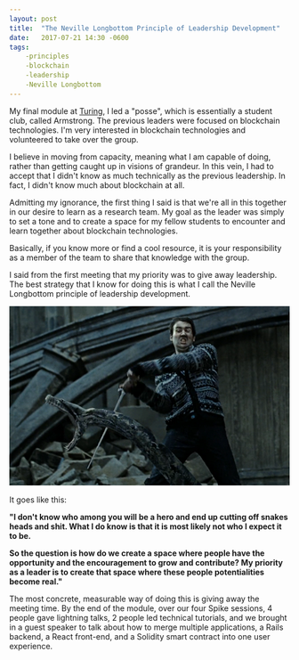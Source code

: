 ```yaml
---
layout: post
title:  "The Neville Longbottom Principle of Leadership Development"
date:   2017-07-21 14:30 -0600
tags:
    -principles
    -blockchain
    -leadership
    -Neville Longbottom
---
```


My final module at [Turing](https://www.turing.io/), I led a "posse", which is essentially a student club, called Armstrong. The previous leaders were focused on blockchain technologies. I'm very interested in blockchain technologies and volunteered to take over the group.

I believe in moving from capacity, meaning what I am capable of doing, rather than getting caught up in visions of grandeur. In this vein, I had to accept that I didn't know as much technically as the previous leadership. In fact, I didn't know much about blockchain at all.

Admitting my ignorance, the first thing I said is that we're all in this together in our desire to learn as a research team. My goal as the leader was simply to set a tone and to create a space for my fellow students to encounter and learn together about blockchain technologies.

Basically, if you know more or find a cool resource, it is your responsibility as a member of the team to share that knowledge with the group.

I said from the first meeting that my priority was to give away leadership. The best strategy that I know for doing this is what I call the Neville Longbottom principle of leadership development.

![The Hero](/static/img/neville.png)

It goes like this:

**"I don't know who among you will be a hero and end up cutting off snakes heads and shit. What I do know is that it is most likely not who I expect it to be.**

**So the question is how do we create a space where people have the opportunity and the encouragement to grow and contribute? My priority as a leader is to create that space where these people potentialities become real."**

The most concrete, measurable way of doing this is giving away the meeting time. By the end of the module, over our four Spike sessions, 4 people gave lightning talks, 2 people led technical tutorials, and we brought in a guest speaker to talk about how to merge multiple applications, a Rails backend, a React front-end, and a Solidity smart contract into one user experience.
